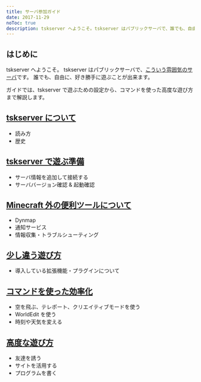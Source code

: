 ```yaml
---
title: サーバ参加ガイド
date: 2017-11-29
noToc: true
description: tskserver へようこそ。tskserver はパブリックサーバで、誰でも、自由に、好き勝手に遊ぶことが出来ます。このサーバはサバイバル要素に加え、クリエイティブモードも開放して建築に専念できる環境も用意していて、出来るだけ惰性でやる作業を減らすように運営する方針です。
---
```


## はじめに
tskserver へようこそ。
tskserver はパブリックサーバで、[こういう雰囲気のサーバ](/galleries)です。
誰でも、自由に、好き勝手に遊ぶことが出来ます。

ガイドでは、tskserver で遊ぶための設定から、コマンドを使った高度な遊び方まで解説します。

## [tskserver について](/introduction/about)
  * 読み方
  * 歴史

## [tskserver で遊ぶ準備](/introduction/prepare)
  * サーバ情報を追加して接続する
  * サーババージョン確認 & 起動確認

## [Minecraft 外の便利ツールについて](/introduction/tools)
  * Dynmap
  * 通知サービス
  * 情報収集・トラブルシューティング

## [少し違う遊び方](/introduction/plugins)
  * 導入している拡張機能・プラグインについて

## [コマンドを使った効率化](/introduction/commands)
  * 空を飛ぶ、テレポート、クリエイティブモードを使う
  * WorldEdit を使う
  * 時刻や天気を変える

## [高度な遊び方](/introduction/advanced)
  * 友達を誘う
  * サイトを活用する
  * プログラムを書く



